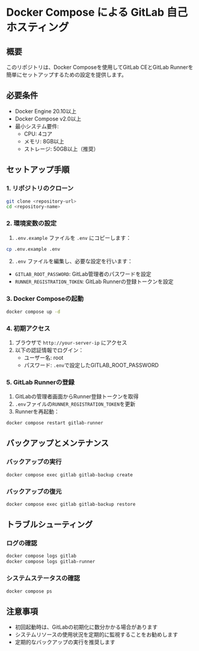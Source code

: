 # Docker Compose による GitLab 自己ホスティング

## 概要
このリポジトリは、Docker Composeを使用してGitLab CEとGitLab Runnerを簡単にセットアップするための設定を提供します。

## 必要条件
- Docker Engine 20.10以上
- Docker Compose v2.0以上
- 最小システム要件:
  - CPU: 4コア
  - メモリ: 8GB以上
  - ストレージ: 50GB以上（推奨）

## セットアップ手順

### 1. リポジトリのクローン
```bash
git clone <repository-url>
cd <repository-name>
```

### 2. 環境変数の設定
1. `.env.example` ファイルを `.env` にコピーします：
```bash
cp .env.example .env
```
2. `.env` ファイルを編集し、必要な設定を行います：
- `GITLAB_ROOT_PASSWORD`: GitLab管理者のパスワードを設定
- `RUNNER_REGISTRATION_TOKEN`: GitLab Runnerの登録トークンを設定

### 3. Docker Composeの起動
```bash
docker compose up -d
```

### 4. 初期アクセス
1. ブラウザで `http://your-server-ip` にアクセス
2. 以下の認証情報でログイン：
   - ユーザー名: root
   - パスワード: `.env`で設定したGITLAB_ROOT_PASSWORD

### 5. GitLab Runnerの登録
1. GitLabの管理者画面からRunner登録トークンを取得
2. `.env`ファイルの`RUNNER_REGISTRATION_TOKEN`を更新
3. Runnerを再起動：
```bash
docker compose restart gitlab-runner
```

## バックアップとメンテナンス

### バックアップの実行
```bash
docker compose exec gitlab gitlab-backup create
```

### バックアップの復元
```bash
docker compose exec gitlab gitlab-backup restore
```

## トラブルシューティング

### ログの確認
```bash
docker compose logs gitlab
docker compose logs gitlab-runner
```

### システムステータスの確認
```bash
docker compose ps
```

## 注意事項
- 初回起動時は、GitLabの初期化に数分かかる場合があります
- システムリソースの使用状況を定期的に監視することをお勧めします
- 定期的なバックアップの実行を推奨します

